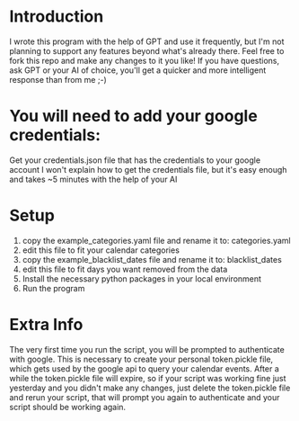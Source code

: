 # Introduction
I wrote this program with the help of GPT and use it frequently, but I'm not planning to support any features beyond what's already there.
Feel free to fork this repo and make any changes to it you like!
If you have questions, ask GPT or your AI of choice, you'll get a quicker and more intelligent response than from me ;-)

# You will need to add your google credentials:
Get your credentials.json file that has the credentials to your google account
I won't explain how to get the credentials file, but it's easy enough and takes ~5 minutes with the help of your AI

# Setup
1. copy the example_categories.yaml file and rename it to: categories.yaml
2. edit this file to fit your calendar categories
3. copy the example_blacklist_dates file and rename it to: blacklist_dates
4. edit this file to fit days you want removed from the data
5. Install the necessary python packages in your local environment
6. Run the program

# Extra Info
The very first time you run the script, you will be prompted to authenticate with google. This is necessary to create your personal token.pickle file, which gets used by the google api to query your calendar events.
After a while the token.pickle file will expire, so if your script was working fine just yesterday and you didn't make any changes, just delete the token.pickle file and rerun your script, that will prompt you again to authenticate and your script should be working again.